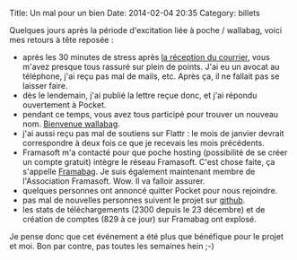 Title: Un mal pour un bien
Date: 2014-02-04 20:35
Category: billets

Quelques jours après la période d'excitation liée à poche / wallabag, voici mes retours à tête reposée :

* après les 30 minutes de stress après [la réception du courrier]({filename}courrier-recu-concernant-poche.md), vous m'avez presque tous rassuré sur plein de points. J'ai eu un avocat au téléphone, j'ai reçu pas mal de mails, etc. Après ça, il ne fallait pas se laisser faire.
* dès le lendemain, j'ai publié la lettre reçue donc, et j'ai répondu ouvertement à Pocket.
* pendant ce temps, vous avez tous participé pour trouver un nouveau nom. [Bienvenue wallabag]({filename}wallabag-ex-poche-application-de-lecture-differee.md).
* j'ai aussi reçu pas mal de soutiens sur Flattr : le mois de janvier devrait correspondre à deux fois ce que je recevais les mois précédents.
* Framasoft m'a contacté pour que poche hosting (possibilité de se créer un compte gratuit) intègre le réseau Framasoft. C'est chose faite, ça s'appelle [Framabag](http://www.framabag.org). Je suis également maintenant membre de l'Association Framasoft. Wow. Il va falloir assurer.
* quelques personnes ont annoncé quitter Pocket pour nous rejoindre.
* pas mal de nouvelles personnes suivent le projet sur [github](http://github.com/wallabag/wallabag).
* les stats de téléchargements (2300 depuis le 23 décembre) et de création de comptes (829 à ce jour) sur Framabag ont explosé.

Je pense donc que cet événement a été plus que bénéfique pour le projet et moi. Bon par contre, pas toutes les semaines hein ;-)
